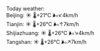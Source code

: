 Today weather:  
Beijing: ☀️   🌡️+21°C 🌬️↙4km/h  
Tianjin: ☀️   🌡️+26°C 🌬️↑7km/h  
Shijiazhuang: ☀️   🌡️+26°C 🌬️↘4km/h  
Tangshan: ☀️   🌡️+26°C 🌬️↗7km/h  
